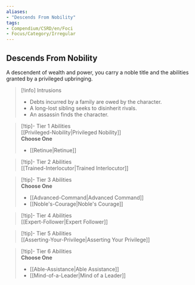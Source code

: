 ```yaml
---
aliases:
- "Descends From Nobility"
tags:
- Compendium/CSRD/en/Foci
- Focus/Category/Irregular
---
```


  
## Descends From Nobility  
A descendent of wealth and power, you carry a noble title and the abilities granted by a privileged upbringing.  

>[!info] Intrusions  
>- Debts incurred by a family are owed by the character.  
>- A long-lost sibling seeks to disinherit rivals.  
>- An assassin finds the character.  


>[!tip]- Tier 1 Abilities  
> [[Privileged-Nobility|Privileged Nobility]]  
> **Choose One**  
>- [[Retinue|Retinue]]  


>[!tip]- Tier 2 Abilities  
> [[Trained-Interlocutor|Trained Interlocutor]]  


>[!tip]- Tier 3 Abilities  
> **Choose One**  
>- [[Advanced-Command|Advanced Command]]  
>- [[Noble's-Courage|Noble's Courage]]  


>[!tip]- Tier 4 Abilities  
> [[Expert-Follower|Expert Follower]]  


>[!tip]- Tier 5 Abilities  
> [[Asserting-Your-Privilege|Asserting Your Privilege]]  


>[!tip]- Tier 6 Abilities  
> **Choose One**  
>- [[Able-Assistance|Able Assistance]]  
>- [[Mind-of-a-Leader|Mind of a Leader]]
